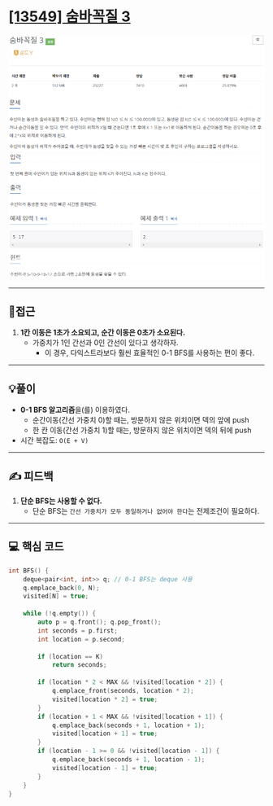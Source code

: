 # [[13549] 숨바꼭질 3](https://www.acmicpc.net/problem/13549)

![](imgs/1.PNG)
![](imgs/2.PNG)
___
## 🤔접근
1. <b>1칸 이동은 1초가 소요되고, 순간 이동은 0초가 소요된다.</b>
	- 가중치가 1인 간선과 0인 간선이 있다고 생각하자.
		- 이 경우, 다익스트라보다 훨씬 효율적인 0-1 BFS를 사용하는 편이 좋다.
___
## 💡풀이
- <b>0-1 BFS 알고리즘</b>을(를) 이용하였다.
	- 순간이동(간선 가중치 0)할 때는, 방문하지 않은 위치이면 덱의 앞에 push
	- 한 칸 이동(간선 가중치 1)할 때는, 방문하지 않은 위치이면 덱의 뒤에 push
- 시간 복잡도: `O(E + V)`
___
## ✍ 피드백
1. <b>단순 BFS는 사용할 수 없다.</b>
	- 단순 BFS는 `간선 가중치가 모두 동일하거나 없어야 한다`는 전제조건이 필요하다.
___
## 💻 핵심 코드
```c++
int BFS() {
	deque<pair<int, int>> q; // 0-1 BFS는 deque 사용
	q.emplace_back(0, N);
	visited[N] = true;

	while (!q.empty()) {
		auto p = q.front(); q.pop_front();
		int seconds = p.first;
		int location = p.second;
		
		if (location == K)
			return seconds;

		if (location * 2 < MAX && !visited[location * 2]) {
			q.emplace_front(seconds, location * 2);
			visited[location * 2] = true;
		}
		if (location + 1 < MAX && !visited[location + 1]) {
			q.emplace_back(seconds + 1, location + 1);
			visited[location + 1] = true;
		}
		if (location - 1 >= 0 && !visited[location - 1]) {
			q.emplace_back(seconds + 1, location - 1);
			visited[location - 1] = true;
		}
	}
}
```